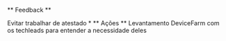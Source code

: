 ** Feedback **

Evitar trabalhar de atestado *
** Ações ** Levantamento DeviceFarm com os techleads para entender a necessidade deles
